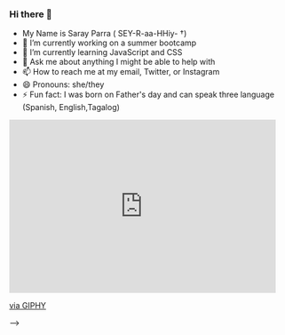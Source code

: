### Hi there 👋
- My Name is Saray Parra ( SEY-R-aa-HHiy- †)
- 🔭 I’m currently working on a summer bootcamp
- 🌱 I’m currently learning JavaScript and CSS
- 💬 Ask me about anything I might be able to help with
- 📫 How to reach me at my email, Twitter, or Instagram
- 😄 Pronouns: she/they
- ⚡ Fun fact: I was born on Father's day and can speak three language (Spanish, English,Tagalog)
<iframe src="https://giphy.com/embed/13IjmDjuI66Xi8" width="480" height="312" frameBorder="0" class="giphy-embed" allowFullScreen></iframe><p><a href="https://giphy.com/gifs/sailor-moon-sm-13IjmDjuI66Xi8">via GIPHY</a></p>
-->

